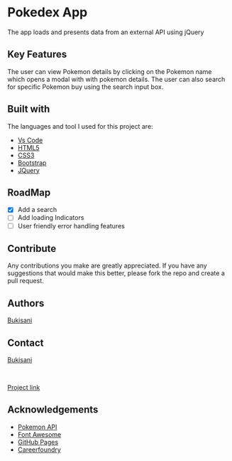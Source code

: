 # Pokedex App

The app loads and presents data from an external API using jQuery

## Key Features

The user can view Pokemon details by clicking on the Pokemon name which opens a modal with with pokemon details.
The user can also search for specific Pokemon buy using the search input box.

## Built with

The languages and tool I used for this project are:

- [Vs Code](https://code.visualstudio.com/)
- [HTML5](https://developer.mozilla.org/en-US/docs/Glossary/HTML5)
- [CSS3](https://www.w3.org/Style/CSS/Overview.en.html)
- [Bootstrap](https://getbootstrap.com)
- [JQuery](https://jquery.com)

## RoadMap

- [x] Add a search
- [ ] Add loading Indicators
- [ ] User friendly error handling features

## Contribute

Any contributions you make are greatly appreciated.
If you have any suggestions that would make this better, please fork the repo and create a pull request.

## Authors

[Bukisani](https://bukisani.github.io/portfolio-website/index.html)

## Contact

[Bukisani](https://www.linkedin.com/in/bukisani-tshuma-323929237/)

<br>

[Project link](https://bukisani.github.io/simple-js-app/?)

## Acknowledgements

- [Pokemon API](https://pokeapi.co/)
- [Font Awesome](https://fontawesome.com)
- [GitHub Pages](https://pages.github.com)
- [Careerfoundry](https://careerfoundry.com)
